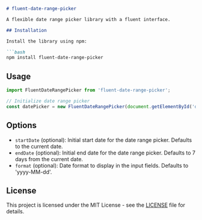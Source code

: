 ```markdown
# fluent-date-range-picker

A flexible date range picker library with a fluent interface.

## Installation

Install the library using npm:

```bash
npm install fluent-date-range-picker
```

## Usage

```javascript
import FluentDateRangePicker from 'fluent-date-range-picker';

// Initialize date range picker
const datePicker = new FluentDateRangePicker(document.getElementById('dateRangePicker'));
```

## Options

- `startDate` (optional): Initial start date for the date range picker. Defaults to the current date.
- `endDate` (optional): Initial end date for the date range picker. Defaults to 7 days from the current date.
- `format` (optional): Date format to display in the input fields. Defaults to 'yyyy-MM-dd'.

## License

This project is licensed under the MIT License - see the [LICENSE](LICENSE) file for details.
```
```
